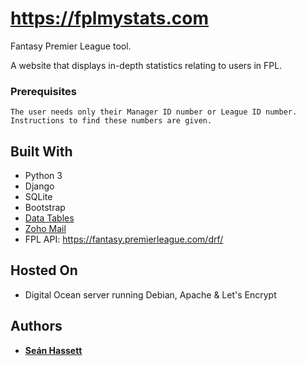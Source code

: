 # https://fplmystats.com
Fantasy Premier League tool.

A website that displays in-depth statistics relating to users in FPL.

### Prerequisites

```
The user needs only their Manager ID number or League ID number. Instructions to find these numbers are given.
```

## Built With

* Python 3
* Django
* SQLite
* Bootstrap
* [Data Tables](https://datatables.net)
* [Zoho Mail](https://www.zoho.eu/mail/)
* FPL API: https://fantasy.premierleague.com/drf/

## Hosted On

* Digital Ocean server running Debian, Apache & Let's Encrypt

## Authors

* **[Seán Hassett](https://github.com/Sean-Hassett)**
